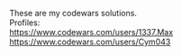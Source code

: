 These are my codewars solutions.
<br/>
Profiles:
<br/>
https://www.codewars.com/users/1337.Max
<br/>
https://www.codewars.com/users/Cym043
